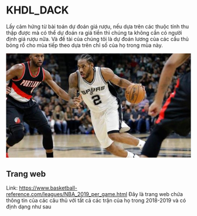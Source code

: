 # KHDL_DACK

Lấy cảm hứng từ bài toán dự đoán giá rượu, nếu dựa trên các thuộc tính thu thập được mà có thể dự đoán ra giá tiền thì chúng ta không cần có người định giá rượu nữa. Và đề tài của chúng tôi là dự đoán lương của các cầu thủ bóng rổ cho mùa tiếp theo dựa trên chỉ số của họ trong mùa này.

![alt text](https://github.com/linanthon/KHDL_DA/blob/master/Image_for_readme/basketball_wallpaper.jpg)

## Trang web

Link: https://www.basketball-reference.com/leagues/NBA_2019_per_game.html
Đây là trang web chứa thông tin của các câu thủ với tất cả các trận của họ trong 2018-2019 và có định dạng như sau
